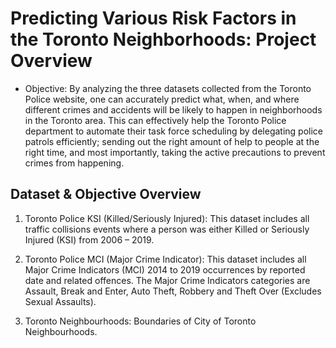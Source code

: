 Predicting Various Risk Factors in the Toronto Neighborhoods: Project Overview
==============================================================================

* Objective: By analyzing the three datasets collected from the Toronto Police website, one can accurately predict what, when, and where different crimes and accidents will be likely to happen in neighborhoods in the Toronto area. This can effectively help the Toronto Police department to automate their task force scheduling by delegating police patrols efficiently; sending out the right amount of help to people at the right time, and most importantly, taking the active precautions to prevent crimes from happening. 


Dataset & Objective Overview 
----------------------------
1. Toronto Police KSI (Killed/Seriously Injured): This dataset includes all traffic collisions events where a person was either Killed or Seriously Injured (KSI) from 2006 – 2019.

2. Toronto Police MCI (Major Crime Indicator): This dataset includes all Major Crime Indicators (MCI) 2014 to 2019 occurrences by reported date and related offences. The Major Crime Indicators categories are Assault, Break and Enter, Auto Theft, Robbery and Theft Over (Excludes Sexual Assaults). 

3. Toronto Neighbourhoods: Boundaries of City of Toronto Neighbourhoods. 

